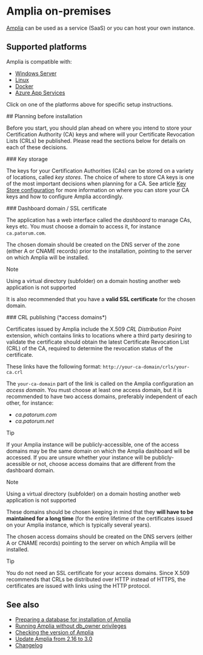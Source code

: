 ﻿# Amplia on-premises

[Amplia](../index.md) can be used as a service (SaaS) or you can host your own instance.

## Supported platforms

Amplia is compatible with:

* [Windows Server](windows/index.md)
* [Linux](linux/index.md)
* [Docker](docker/index.md)
* [Azure App Services](azure/index.md)

Click on one of the platforms above for specific setup instructions.

<a name="planning" />
## Planning before installation

Before you start, you should plan ahead on where you intend to store your Certification Authority (CA) keys and where will your Certificate
Revocation Lists (CRLs) be published. Please read the sections below for details on each of these decisions.

<a name="key-storage" />
### Key storage

The keys for your Certification Authorities (CAs) can be stored on a variety of locations, called *key stores*. The choice of where to store
CA keys is one of the most important decisions when planning for a CA. See article [Key Store configuration](key-stores/index.md) for more information
on where you can store your CA keys and how to configure Amplia accordingly.

<a name="dashboard-domain" />
### Dashboard domain / SSL certificate

The application has a web interface called the *dashboard* to manage CAs, keys etc. You must choose a domain to access it, for instance `ca.patorum.com`.

The chosen domain should be created on the DNS server of the zone (either A or CNAME records) prior to the installation, pointing to the server on which
Amplia will be installed.

> [!NOTE]
> Using a virtual directory (subfolder) on a domain hosting another web application is not supported

It is also recommended that you have a **valid SSL certificate** for the chosen domain.

<a name="access-domains" />
### CRL publishing (*access domains*)

Certificates issued by Amplia include the X.509 *CRL Distribution Point* extension, which contains links to locations where a third party desiring to validate
the certificate should obtain the latest Certificate Revocation List (CRL) of the CA, required to determine the revocation status of the certificate.

These links have the following format: `http://your-ca-domain/crls/your-ca.crl`

The `your-ca-domain` part of the link is called on the Amplia configuration an *access domain*. You must choose at least one access domain, but
it is recommended to have two access domains, preferably independent of each other, for instance:

* *ca.patorum.com*
* *ca.patorum.net*

> [!TIP]
> If your Amplia instance will be publicly-accessible, one of the access domains may be the same domain on which the Amplia dashboard will be accessed.
> If you are unsure whether your instance will be publicly-acessible or not, choose access domains that are different from the dashboard domain.

> [!NOTE]
> Using a virtual directory (subfolder) on a domain hosting another web application is not supported

These domains should be chosen keeping in mind that they **will have to be maintained for a long time** (for the entire lifetime of the certificates
issued on your Amplia instance, which is typically several years).

The chosen access domains should be created on the DNS servers (either A or CNAME records) pointing to the server on which Amplia will be installed.

> [!TIP]
> You do not need an SSL certificate for your access domains. Since X.509 recommends that CRLs be distributed over HTTP instead of HTTPS, the
> certificates are issued with links using the HTTP protocol.

## See also

* [Preparing a database for installation of Amplia](prepare-database.md)
* [Running Amplia without db_owner privileges](unprivileged-db-user.md)
* [Checking the version of Amplia](check-version.md)
* [Update Amplia from 2.16 to 3.0](update-30.md)
* [Changelog](../changelog.md)
